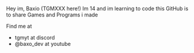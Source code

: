 Hey im, Baxio (TGMXXX here!) Im 14 and im learning to code this
GitHub is to share Games and Programs i made

Find me at
- tgmyt at discord
- @baxo_dev at youtube
